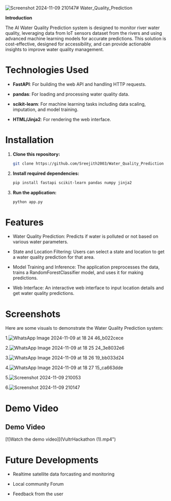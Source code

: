 ![Screenshot 2024-11-09 210147](https://github.com/user-attachments/assets/9891fc46-6190-4ed4-9ec0-2d0c028fe1c5)# Water_Quality_Prediction

**Introduction**

The AI Water Quality Prediction system is designed to monitor river water quality, leveraging data from IoT sensors dataset from the rivers and using advanced machine learning models for accurate predictions. This solution is cost-effective, designed for accessibility, and can provide actionable insights to improve water quality management.

# Technologies Used

- **FastAPI**: For building the web API and handling HTTP requests.
  
- **pandas**: For loading and processing water quality data.
  
- **scikit-learn**: For machine learning tasks including data scaling, imputation, and model training.
  
- **HTML/Jinja2**: For rendering the web interface.

# Installation

1. **Clone this repository:**

    ```bash
    git clone https://github.com/Sreejith2003/Water_Quality_Prediction
    ```

2. **Install required dependencies:**

    ```bash
    pip install fastapi scikit-learn pandas numpy jinja2
    
    ```

4. **Run the application:**

    ```bash
    python app.py
    
    ```


# Features

- Water Quality Prediction: Predicts if water is polluted or not based on various water parameters.
  
- State and Location Filtering: Users can select a state and location to get a water quality prediction for that area.
  
- Model Training and Inference: The application preprocesses the data, trains a RandomForestClassifier model, and uses it for making predictions.
  
- Web Interface: An interactive web interface to input location details and get water quality predictions.

# Screenshots
Here are some visuals to demonstrate the Water Quality Prediction system:

1.![WhatsApp Image 2024-11-09 at 18 24 46_b022cece](https://github.com/user-attachments/assets/3156971e-726e-4b14-9ddf-e7f95e2fdb2b)

2.![WhatsApp Image 2024-11-09 at 18 25 24_3e8032e6](https://github.com/user-attachments/assets/cb86e021-9942-4c77-9155-462b81e7f175)

3.![WhatsApp Image 2024-11-09 at 18 26 19_bb033d24](https://github.com/user-attachments/assets/79766ea8-279b-440e-87ef-c84e5107fb45)

4.![WhatsApp Image 2024-11-09 at 18 27 15_ca663dde](https://github.com/user-attachments/assets/1a23c2c0-c6e1-48ea-8fbd-6ee72ca6f58e)

5.![Screenshot 2024-11-09 210053](https://github.com/user-attachments/assets/bbd9aba5-d5af-4a2b-a2e2-754cfff0992e)

6.![Screenshot 2024-11-09 210147](https://github.com/user-attachments/assets/42ccdd88-0a22-4c44-9ee6-e8b98b786af0)

# Demo Video

## Demo Video

[![Watch the demo video]](VultrHackathon (1).mp4")



# Future Developments

- Realtime satellite data forcasting and monitoring
  
- Local community Forum
  
- Feedback from the user


